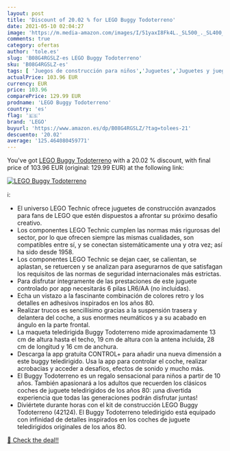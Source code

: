 ```yaml
---
layout: post
title: 'Discount of 20.02 % for LEGO Buggy Todoterreno'
date: 2021-05-10 02:04:27
image: 'https://m.media-amazon.com/images/I/51yaxI8Fk4L._SL500_._SL400_.jpg'
comments: true
category: ofertas
author: 'tole.es'
slug: 'B08G4RGSLZ-es LEGO Buggy Todoterreno'
sku: 'B08G4RGSLZ-es'
tags: [ 'Juegos de construcción para niños','Juguetes','Juguetes y juegos','lego', ]
actualPrice: 103.96 EUR
currency: EUR
price: 103.96
comparePrice: 129.99 EUR
prodname: 'LEGO Buggy Todoterreno'
country: 'es'
flag: '🇪🇸'
brand: 'LEGO'
buyurl: 'https://www.amazon.es/dp/B08G4RGSLZ/?tag=tolees-21'
descuento: '20.02'
average: '125.464080459771'
---
```


You've got [LEGO Buggy Todoterreno](https://www.amazon.es/dp/B08G4RGSLZ/?tag=tolees-21) with a  20.02 % discount, with final price of 103.96 EUR (original: 129.99 EUR) at the following link:

[![LEGO Buggy Todoterreno](https://m.media-amazon.com/images/I/51yaxI8Fk4L._SL500_._SL400_.jpg)](https://www.amazon.es/dp/B08G4RGSLZ/?tag=tolees-21)

ℹ️:

- El universo LEGO Technic ofrece juguetes de construcción avanzados para fans de LEGO que estén dispuestos a afrontar su próximo desafío creativo.
- Los componentes LEGO Technic cumplen las normas más rigurosas del sector, por lo que ofrecen siempre las mismas cualidades, son compatibles entre sí, y se conectan sistemáticamente una y otra vez; así ha sido desde 1958.
- Los componentes LEGO Technic se dejan caer, se calientan, se aplastan, se retuercen y se analizan para asegurarnos de que satisfagan los requisitos de las normas de seguridad internacionales más estrictas.
- Para disfrutar íntegramente de las prestaciones de este juguete controlado por app necesitarás 6 pilas LR6/AA (no incluidas).
- Echa un vistazo a la fascinante combinación de colores retro y los detalles en adhesivos inspirados en los años 80.
- Realizar trucos es sencillísimo gracias a la suspensión trasera y delantera del coche, a sus enormes neumáticos y a su acabado en ángulo en la parte frontal.
- La maqueta teledirigida Buggy Todoterreno mide aproximadamente 13 cm de altura hasta el techo, 19 cm de altura con la antena incluida, 28 cm de longitud y 16 cm de anchura.
- Descarga la app gratuita CONTROL+ para añadir una nueva dimensión a este buggy teledirigido. Usa la app para controlar el coche, realizar acrobacias y acceder a desafíos, efectos de sonido y mucho más.
- El Buggy Todoterreno es un regalo sensacional para niños a partir de 10 años. También apasionará a los adultos que recuerden los clásicos coches de juguete teledirigidos de los años 80: ¡una divertida experiencia que todas las generaciones podrán disfrutar juntas!
- Diviértete durante horas con el kit de construcción LEGO Buggy Todoterreno (42124). El Buggy Todoterreno teledirigido está equipado con infinidad de detalles inspirados en los coches de juguete teledirigidos originales de los años 80.

[🛒 Check the deal!!](https://www.amazon.es/dp/B08G4RGSLZ/?tag=tolees-21)
